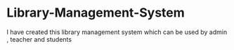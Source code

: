 # Library-Management-System
I have created this library management system which can be used by admin , teacher and students
